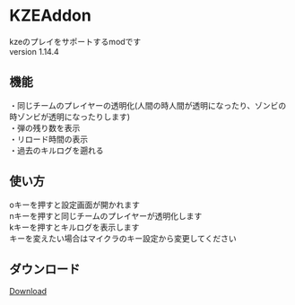 # KZEAddon
kzeのプレイをサポートするmodです  
version 1.14.4

## 機能
・同じチームのプレイヤーの透明化(人間の時人間が透明になったり、ゾンビの時ゾンビが透明になったりします)  
・弾の残り数を表示  
・リロード時間の表示  
・過去のキルログを遡れる

## 使い方
oキーを押すと設定画面が開かれます  
nキーを押すと同じチームのプレイヤーが透明化します  
kキーを押すとキルログを表示します  
キーを変えたい場合はマイクラのキー設定から変更してください

## ダウンロード
[Download](https://github.com/tedo0627/KZEAddon/releases/download/1.0.1/kzeaddon-1.0.1.jar)
